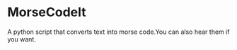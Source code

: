 # MorseCodeIt
A python script that converts text into morse code.You can also hear them if you want.
